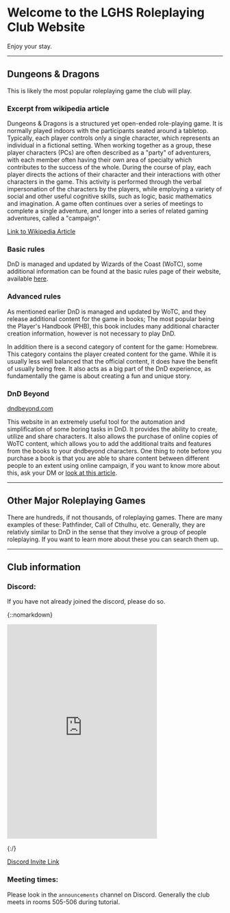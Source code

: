 # Welcome to the LGHS Roleplaying Club Website

Enjoy your stay.

---

## Dungeons & Dragons

This is likely the most popular roleplaying game the club will play.

### Excerpt from wikipedia article

Dungeons & Dragons is a structured yet open-ended role-playing game. It is normally played indoors with the participants seated around a tabletop. Typically, each player controls only a single character, which represents an individual in a fictional setting. When working together as a group, these player characters (PCs) are often described as a "party" of adventurers, with each member often having their own area of specialty which contributes to the success of the whole. During the course of play, each player directs the actions of their character and their interactions with other characters in the game. This activity is performed through the verbal impersonation of the characters by the players, while employing a variety of social and other useful cognitive skills, such as logic, basic mathematics and imagination. A game often continues over a series of meetings to complete a single adventure, and longer into a series of related gaming adventures, called a "campaign".

[Link to Wikipedia Article](https://en.wikipedia.org/wiki/Dungeons_%26_Dragons)

### Basic rules

DnD is managed and updated by Wizards of the Coast (WoTC), some additional information can be found at the basic rules page of their website, available [here](https://dnd.wizards.com/articles/features/basicrules).

### Advanced rules

As mentioned earlier DnD is managed and updated by WoTC, and they release additional content for the game in books; The most popular being the Player's Handbook (PHB), this book includes many additional character creation information, however is not necessary to play DnD.

In addition there is a second category of content for the game: Homebrew. This category contains the player created content for the game. While it is usually less well balanced that the official content, it does have the benefit of usually being free. It also acts as a big part of the DnD experience, as fundamentally the game is about creating a fun and unique story.

### DnD Beyond

[dndbeyond.com](https://www.dndbeyond.com/)

This website in an extremely useful tool for the automation and simplification of some boring tasks in DnD. It provides the ability to create, utilize and share characters. It also allows the purchase of online copies of WoTC content, which allows you to add the additional traits and features from the books to your dndbeyond characters. One thing to note before you purchase a book is that you are able to share content between different people to an extent using online campaign, if you want to know more about this, ask your DM or [look at this article](https://dndbeyond.zendesk.com/hc/en-us/articles/115011257067-Campaign-Content-Sharing-and-You).

---

## Other Major Roleplaying Games

There are hundreds, if not thousands, of roleplaying games. There are many examples of these: Pathfinder, Call of Cthulhu, etc. Generally, they are relativly similar to DnD in the sense that they involve a group of people roleplaying. If you want to learn more about these you can search them up.

---

## Club information

### Discord: 

If you have not already joined the discord, please do so.

{::nomarkdown}

<iframe src="https://discordapp.com/widget?id=619036133891899404&theme=dark" width="350" height="500" allowtransparency="true" frameborder="0"></iframe>

{:/}

[Discord Invite Link](https://discord.gg/MYpwrgw)

### Meeting times:

Please look in the `announcements` channel on Discord. Generally the club meets in rooms 505-506 during tutorial.
